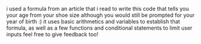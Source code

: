 i used a formula from an article that i read to write this code that tells you your age from your shoe size although you would still be prompted for your year of birth :)
it uses basic arithmetics and variables to establish that formula, as well as a few functions and conditional statements to limit user inputs
feel free to give feedback too!
